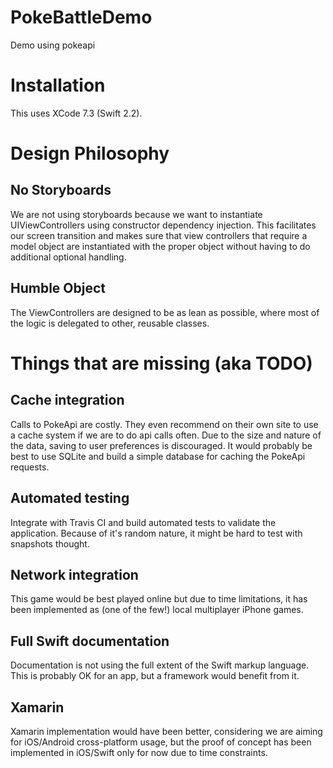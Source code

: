 # PokeBattleDemo
Demo using pokeapi

# Installation
This uses XCode 7.3 (Swift 2.2).

# Design Philosophy

## No Storyboards
We are not using storyboards because we want to instantiate UIViewControllers using constructor dependency injection.  This facilitates our screen transition and makes sure that view controllers that require a model object are instantiated with the proper object without having to do additional optional handling.

## Humble Object
The ViewControllers are designed to be as lean as possible, where most of the logic is delegated to other, reusable classes.

# Things that are missing (aka TODO)

## Cache integration
Calls to PokeApi are costly.  They even recommend on their own site to use a cache system if we are to do api calls often.  Due to the size and nature of the data, saving to user preferences is discouraged.  It would probably be best to use SQLite and build a simple database for caching the PokeApi requests.

## Automated testing
Integrate with Travis CI and build automated tests to validate the application.  Because of it's random nature, it might be hard to test with snapshots thought.

## Network integration
This game would be best played online but due to time limitations, it has been implemented as (one of the few!) local multiplayer iPhone games.

## Full Swift documentation
Documentation is not using the full extent of the Swift markup language.  This is probably OK for an app, but a framework would benefit from it.

## Xamarin
Xamarin implementation would have been better, considering we are aiming for iOS/Android cross-platform usage, but the proof of concept has been implemented in iOS/Swift only for now due to time constraints.
